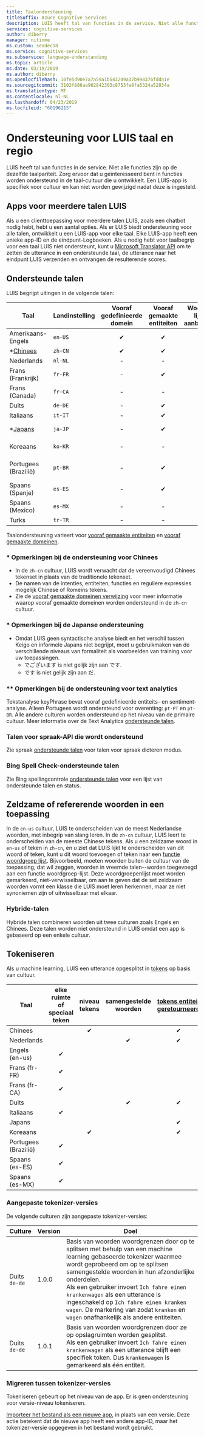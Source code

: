 ```yaml
---
title: Taalondersteuning
titleSuffix: Azure Cognitive Services
description: LUIS heeft tal van functies in de service. Niet alle functies zijn op de dezelfde taalpariteit. Zorg ervoor dat u geïnteresseerd bent in functies worden ondersteund in de taal-cultuur die u ontwikkelt. Een LUIS-app is specifiek voor cultuur en kan niet worden gewijzigd nadat deze is ingesteld.
services: cognitive-services
author: diberry
manager: nitinme
ms.custom: seodec18
ms.service: cognitive-services
ms.subservice: language-understanding
ms.topic: article
ms.date: 03/19/2019
ms.author: diberry
ms.openlocfilehash: 10fe5d90e7a7a59a1b543209a37b998376fdda1e
ms.sourcegitcommit: 3102f886aa962842303c8753fe8fa5324a52834a
ms.translationtype: MT
ms.contentlocale: nl-NL
ms.lasthandoff: 04/23/2019
ms.locfileid: "60196215"
---
```

# <a name="language-and-region-support-for-luis"></a>Ondersteuning voor LUIS taal en regio

LUIS heeft tal van functies in de service. Niet alle functies zijn op de dezelfde taalpariteit. Zorg ervoor dat u geïnteresseerd bent in functies worden ondersteund in de taal-cultuur die u ontwikkelt. Een LUIS-app is specifiek voor cultuur en kan niet worden gewijzigd nadat deze is ingesteld.

## <a name="multi-language-luis-apps"></a>Apps voor meerdere talen LUIS

Als u een clienttoepassing voor meerdere talen LUIS, zoals een chatbot nodig hebt, hebt u een aantal opties. Als er LUIS biedt ondersteuning voor alle talen, ontwikkelt u een LUIS-app voor elke taal. Elke LUIS-app heeft een unieke app-ID en de eindpunt-Logboeken. Als u nodig hebt voor taalbegrip voor een taal LUIS niet ondersteunt, kunt u [Microsoft Translator API](../Translator/translator-info-overview.md) om te zetten de utterance in een ondersteunde taal, de utterance naar het eindpunt LUIS verzenden en ontvangen de resulterende scores.

## <a name="languages-supported"></a>Ondersteunde talen

LUIS begrijpt uitingen in de volgende talen:

| Taal |Landinstelling  |  Vooraf gedefinieerde domein | Vooraf gemaakte entiteiten | Woordgroep lijst met aanbevelingen | **[Tekstanalyse](https://docs.microsoft.com/azure/cognitive-services/text-analytics/text-analytics-supported-languages)<br>(Sentiment en<br>Trefwoorden)|
|--|--|:--:|:--:|:--:|:--:|
| Amerikaans-Engels |`en-US` | ✔ | ✔  |✔|✔|
| *[Chinees](#chinese-support-notes) |`zh-CN` | ✔ | ✔ |✔|-|
| Nederlands |`nl-NL` |-|  -   |-|✔|
| Frans (Frankrijk) |`fr-FR` |-| ✔ |✔ |✔|
| Frans (Canada) |`fr-CA` |-|   -   |-|✔|
| Duits |`de-DE` |-| ✔ |✔ |✔|
| Italiaans |`it-IT` |-| ✔ |✔|✔|
| *[Japans](#japanese-support-notes) |`ja-JP` |-| ✔ |✔|Alleen sleuteluitdrukkingen|
| Koreaans |`ko-KR` |-|   -   |-|Alleen sleuteluitdrukkingen|
| Portugees (Brazilië) |`pt-BR` |-| ✔ |✔ |niet alle onderliggende culturen|
| Spaans (Spanje) |`es-ES` |-| ✔ |✔|✔|
| Spaans (Mexico)|`es-MX` |-|  -   |✔|✔|
| Turks | `tr-TR` |-|-|-|Alleen sentiment|


Taalondersteuning varieert voor [vooraf gemaakte entiteiten](luis-reference-prebuilt-entities.md) en [vooraf gemaakte domeinen](luis-reference-prebuilt-domains.md).

### <a name="chinese-support-notes"></a>* Opmerkingen bij de ondersteuning voor Chinees

 - In de `zh-cn` cultuur, LUIS wordt verwacht dat de vereenvoudigd Chinees tekenset in plaats van de traditionele tekenset.
 - De namen van de intenties, entiteiten, functies en reguliere expressies mogelijk Chinese of Romeins tekens.
 - Zie de [vooraf gemaakte domeinen verwijzing](luis-reference-prebuilt-domains.md) voor meer informatie waarop vooraf gemaakte domeinen worden ondersteund in de `zh-cn` cultuur.
<!--- When writing regular expressions in Chinese, do not insert whitespace between Chinese characters.-->

### <a name="japanese-support-notes"></a>* Opmerkingen bij de Japanse ondersteuning

 - Omdat LUIS geen syntactische analyse biedt en het verschil tussen Keigo en informele Japans niet begrijpt, moet u gebruikmaken van de verschillende niveaus van formaliteit als voorbeelden van training voor uw toepassingen.
     - でございます is niet gelijk zijn aan です.
     - です is niet gelijk zijn aan だ.

### <a name="text-analytics-support-notes"></a>** Opmerkingen bij de ondersteuning voor text analytics
Tekstanalyse keyPhrase bevat vooraf gedefinieerde entiteits- en sentiment-analyse. Alleen Portugees wordt ondersteund voor overenting: `pt-PT` en `pt-BR`. Alle andere culturen worden ondersteund op het niveau van de primaire cultuur. Meer informatie over de Text Analytics [ondersteunde talen](https://docs.microsoft.com/azure/cognitive-services/text-analytics/text-analytics-supported-languages).

### <a name="speech-api-supported-languages"></a>Talen voor spraak-API die wordt ondersteund
Zie spraak [ondersteunde talen](https://docs.microsoft.com/azure/cognitive-services/Speech/api-reference-rest/supportedlanguages##interactive-and-dictation-mode) voor talen voor spraak dicteren modus.

### <a name="bing-spell-check-supported-languages"></a>Bing Spell Check-ondersteunde talen
Zie Bing spellingcontrole [ondersteunde talen](https://docs.microsoft.com/azure/cognitive-services/bing-spell-check/bing-spell-check-supported-languages) voor een lijst van ondersteunde talen en status.

## <a name="rare-or-foreign-words-in-an-application"></a>Zeldzame of refererende woorden in een toepassing
In de `en-us` cultuur, LUIS te onderscheiden van de meest Nederlandse woorden, met inbegrip van slang leren. In de `zh-cn` cultuur, LUIS leert te onderscheiden van de meeste Chinese tekens. Als u een zeldzame woord in `en-us` of teken in `zh-cn`, en u ziet dat LUIS lijkt te onderscheiden van dit woord of teken, kunt u dit woord toevoegen of teken naar een [functie woordgroep lijst](luis-how-to-add-features.md). Bijvoorbeeld, moeten woorden buiten de cultuur van de toepassing, dat wil zeggen, woorden in vreemde talen--worden toegevoegd aan een functie woordgroep-lijst. Deze woordgroepenlijst moet worden gemarkeerd, niet-verwisselbaar, om aan te geven dat de set zeldzaam woorden vormt een klasse die LUIS moet leren herkennen, maar ze niet synoniemen zijn of uitwisselbaar met elkaar.

### <a name="hybrid-languages"></a>Hybride-talen
Hybride talen combineren woorden uit twee culturen zoals Engels en Chinees. Deze talen worden niet ondersteund in LUIS omdat een app is gebaseerd op een enkele cultuur.

## <a name="tokenization"></a>Tokeniseren
Als u machine learning, LUIS een utterance opgesplitst in [tokens](luis-glossary.md#token) op basis van cultuur.

|Taal|  elke ruimte of speciaal teken | niveau tekens|samengestelde woorden|[tokens entiteit geretourneerd](luis-concept-data-extraction.md#tokenized-entity-returned)
|--|:--:|:--:|:--:|:--:|
|Chinees||✔||✔|
|Nederlands|||✔|✔|
|Engels (en-us)|✔ ||||
|Frans (fr-FR)|✔||||
|Frans (fr-CA)|✔||||
|Duits|||✔|✔|
|Italiaans|✔||||
|Japans||||✔|
|Koreaans||✔||✔|
|Portugees (Brazilië)|✔||||
|Spaans (es-ES)|✔||||
|Spaans (es-MX)|✔||||

### <a name="custom-tokenizer-versions"></a>Aangepaste tokenizer-versies

De volgende culturen zijn aangepaste tokenizer-versies:

|Culture|Version|Doel|
|--|--|--|
|Duits<br>`de-de`|1.0.0|Basis van woorden woordgrenzen door op te splitsen met behulp van een machine learning gebaseerde tokenizer waarmee wordt geprobeerd om op te splitsen samengestelde woorden in hun afzonderlijke onderdelen.<br>Als een gebruiker invoert `Ich fahre einen krankenwagen` als een utterance is ingeschakeld op `Ich fahre einen kranken wagen`. De markering van zodat `kranken` en `wagen` onafhankelijk als andere entiteiten.|
|Duits<br>`de-de`|1.0.1|Basis van woorden woordgrenzen door ze op opslagruimten worden gesplitst.<br> Als een gebruiker invoert `Ich fahre einen krankenwagen` als een utterance blijft een specifiek token. Dus `krankenwagen` is gemarkeerd als één entiteit. |

### <a name="migrating-between-tokenizer-versions"></a>Migreren tussen tokenizer-versies
<!--
Your first choice is to change the tokenizer version in the app file, then import the version. This action changes how the utterances are tokenized but allows you to keep the same app ID. 

Tokenizer JSON for 1.0.0. Notice the property value for  `tokenizerVersion`. 

```JSON
{
    "luis_schema_version": "3.2.0",
    "versionId": "0.1",
    "name": "german_app_1.0.0",
    "desc": "",
    "culture": "de-de",
    "tokenizerVersion": "1.0.0",
    "intents": [
        {
            "name": "i1"
        },
        {
            "name": "None"
        }
    ],
    "entities": [
        {
            "name": "Fahrzeug",
            "roles": []
        }
    ],
    "composites": [],
    "closedLists": [],
    "patternAnyEntities": [],
    "regex_entities": [],
    "prebuiltEntities": [],
    "model_features": [],
    "regex_features": [],
    "patterns": [],
    "utterances": [
        {
            "text": "ich fahre einen krankenwagen",
            "intent": "i1",
            "entities": [
                {
                    "entity": "Fahrzeug",
                    "startPos": 23,
                    "endPos": 27
                }
            ]
        }
    ],
    "settings": []
}
```

Tokenizer JSON for version 1.0.1. Notice the property value for  `tokenizerVersion`. 

```JSON
{
    "luis_schema_version": "3.2.0",
    "versionId": "0.1",
    "name": "german_app_1.0.1",
    "desc": "",
    "culture": "de-de",
    "tokenizerVersion": "1.0.1",
    "intents": [
        {
            "name": "i1"
        },
        {
            "name": "None"
        }
    ],
    "entities": [
        {
            "name": "Fahrzeug",
            "roles": []
        }
    ],
    "composites": [],
    "closedLists": [],
    "patternAnyEntities": [],
    "regex_entities": [],
    "prebuiltEntities": [],
    "model_features": [],
    "regex_features": [],
    "patterns": [],
    "utterances": [
        {
            "text": "ich fahre einen krankenwagen",
            "intent": "i1",
            "entities": [
                {
                    "entity": "Fahrzeug",
                    "startPos": 16,
                    "endPos": 27
                }
            ]
        }
    ],
    "settings": []
}
```
-->

Tokeniseren gebeurt op het niveau van de app. Er is geen ondersteuning voor versie-niveau tokeniseren. 

[Importeer het bestand als een nieuwe app](luis-how-to-start-new-app.md#import-an-app-from-file), in plaats van een versie. Deze actie betekent dat de nieuwe app heeft een andere app-ID, maar het tokenizer-versie opgegeven in het bestand wordt gebruikt. 